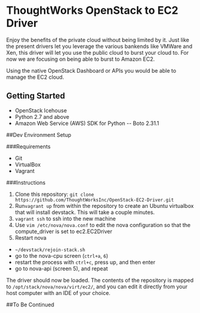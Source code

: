 # ThoughtWorks OpenStack to EC2 Driver

Enjoy the benefits of the private cloud without being limited by it. 
Just like the present drivers let you leverage the various bankends like VMWare and Xen, this driver will let you use the public cloud to burst your cloud to. For now we are focusing on being able to burst to Amazon EC2.

Using the native OpenStack Dashboard or APIs you would be able to manage the EC2 cloud. 

## Getting Started

* OpenStack Icehouse
* Python 2.7 and above
* Amazon Web Service (AWS) SDK for Python --  Boto 2.31.1

##Dev Environment Setup

###Requirements
- Git
- VirtualBox
- Vagrant

###Instructions
1. Clone this repository: `git clone https://github.com/ThoughtWorksInc/OpenStack-EC2-Driver.git`
2. Run`vagrant up` from within the repository to create an Ubuntu virtualbox that will install devstack. This will take a couple minutes.
3. `vagrant ssh` to ssh into the new machine
4. Use `vim /etc/nova/nova.conf` to edit the nova configuration so that the compute_driver is set to ec2.EC2Driver
5. Restart nova
  - `~/devstack/rejoin-stack.sh`
  - go to the nova-cpu screen (`ctrl+a`, `6`)
  - restart the process with `ctrl+c`, press up, and then enter
  - go to nova-api (screen 5), and repeat
  
The driver should now be loaded. The contents of the repository is mapped to `/opt/stack/nova/nova/virt/ec2/`, and you can edit it directly from your host computer with an IDE of your choice.


##To Be Continued

